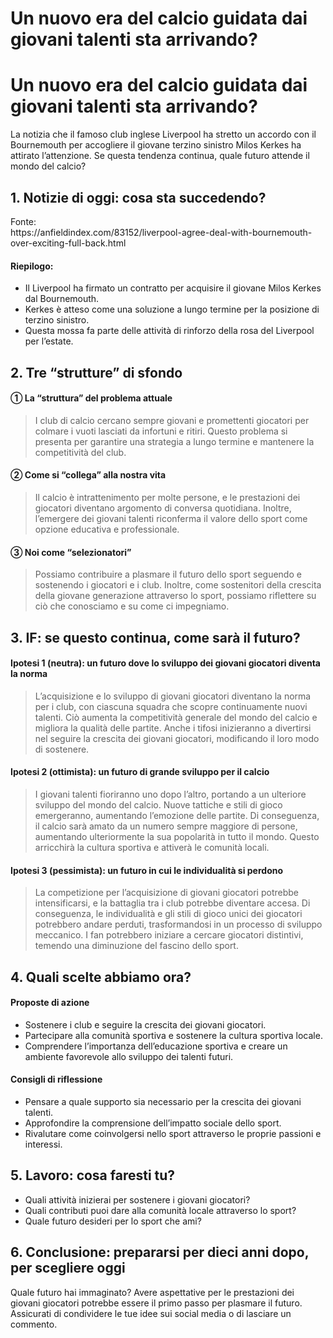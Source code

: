 # Un nuovo era del calcio guidata dai giovani talenti sta arrivando?

<h1>Un nuovo era del calcio guidata dai giovani talenti sta arrivando?</h1>
<p>La notizia che il famoso club inglese Liverpool ha stretto un accordo con il Bournemouth per accogliere il giovane terzino sinistro Milos Kerkes ha attirato l&#8217;attenzione. Se questa tendenza continua, quale futuro attende il mondo del calcio?</p>
<h2>1. Notizie di oggi: cosa sta succedendo?</h2>
<p>Fonte:<br />
https://anfieldindex.com/83152/liverpool-agree-deal-with-bournemouth-over-exciting-full-back.html</p>
<h4>Riepilogo:</h4>
<ul>
<li>Il Liverpool ha firmato un contratto per acquisire il giovane Milos Kerkes dal Bournemouth.</li>
<li>Kerkes è atteso come una soluzione a lungo termine per la posizione di terzino sinistro.</li>
<li>Questa mossa fa parte delle attività di rinforzo della rosa del Liverpool per l&#8217;estate.</li>
</ul>
<h2>2. Tre “strutture” di sfondo</h2>
<h4>① La “struttura” del problema attuale</h4>
<blockquote>
<p>I club di calcio cercano sempre giovani e promettenti giocatori per colmare i vuoti lasciati da infortuni e ritiri. Questo problema si presenta per garantire una strategia a lungo termine e mantenere la competitività del club.</p>
</blockquote>
<h4>② Come si “collega” alla nostra vita</h4>
<blockquote>
<p>Il calcio è intrattenimento per molte persone, e le prestazioni dei giocatori diventano argomento di conversa quotidiana. Inoltre, l&#8217;emergere dei giovani talenti riconferma il valore dello sport come opzione educativa e professionale.</p>
</blockquote>
<h4>③ Noi come “selezionatori”</h4>
<blockquote>
<p>Possiamo contribuire a plasmare il futuro dello sport seguendo e sostenendo i giocatori e i club. Inoltre, come sostenitori della crescita della giovane generazione attraverso lo sport, possiamo riflettere su ciò che conosciamo e su come ci impegniamo.</p>
</blockquote>
<h2>3. IF: se questo continua, come sarà il futuro?</h2>
<h4>Ipotesi 1 (neutra): un futuro dove lo sviluppo dei giovani giocatori diventa la norma</h4>
<blockquote>
<p>L&#8217;acquisizione e lo sviluppo di giovani giocatori diventano la norma per i club, con ciascuna squadra che scopre continuamente nuovi talenti. Ciò aumenta la competitività generale del mondo del calcio e migliora la qualità delle partite. Anche i tifosi inizieranno a divertirsi nel seguire la crescita dei giovani giocatori, modificando il loro modo di sostenere.</p>
</blockquote>
<h4>Ipotesi 2 (ottimista): un futuro di grande sviluppo per il calcio</h4>
<blockquote>
<p>I giovani talenti fioriranno uno dopo l&#8217;altro, portando a un ulteriore sviluppo del mondo del calcio. Nuove tattiche e stili di gioco emergeranno, aumentando l&#8217;emozione delle partite. Di conseguenza, il calcio sarà amato da un numero sempre maggiore di persone, aumentando ulteriormente la sua popolarità in tutto il mondo. Questo arricchirà la cultura sportiva e attiverà le comunità locali.</p>
</blockquote>
<h4>Ipotesi 3 (pessimista): un futuro in cui le individualità si perdono</h4>
<blockquote>
<p>La competizione per l&#8217;acquisizione di giovani giocatori potrebbe intensificarsi, e la battaglia tra i club potrebbe diventare accesa. Di conseguenza, le individualità e gli stili di gioco unici dei giocatori potrebbero andare perduti, trasformandosi in un processo di sviluppo meccanico. I fan potrebbero iniziare a cercare giocatori distintivi, temendo una diminuzione del fascino dello sport.</p>
</blockquote>
<h2>4. Quali scelte abbiamo ora?</h2>
<h4>Proposte di azione</h4>
<ul>
<li>Sostenere i club e seguire la crescita dei giovani giocatori.</li>
<li>Partecipare alla comunità sportiva e sostenere la cultura sportiva locale.</li>
<li>Comprendere l&#8217;importanza dell&#8217;educazione sportiva e creare un ambiente favorevole allo sviluppo dei talenti futuri.</li>
</ul>
<h4>Consigli di riflessione</h4>
<ul>
<li>Pensare a quale supporto sia necessario per la crescita dei giovani talenti.</li>
<li>Approfondire la comprensione dell&#8217;impatto sociale dello sport.</li>
<li>Rivalutare come coinvolgersi nello sport attraverso le proprie passioni e interessi.</li>
</ul>
<h2>5. Lavoro: cosa faresti tu?</h2>
<ul>
<li>Quali attività inizierai per sostenere i giovani giocatori?</li>
<li>Quali contributi puoi dare alla comunità locale attraverso lo sport?</li>
<li>Quale futuro desideri per lo sport che ami?</li>
</ul>
<h2>6. Conclusione: prepararsi per dieci anni dopo, per scegliere oggi</h2>
<p>Quale futuro hai immaginato? Avere aspettative per le prestazioni dei giovani giocatori potrebbe essere il primo passo per plasmare il futuro. Assicurati di condividere le tue idee sui social media o di lasciare un commento.</p>

